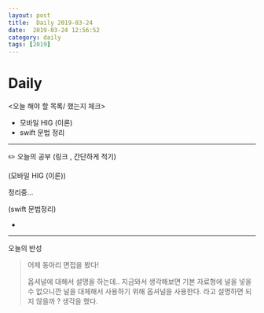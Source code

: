 ```yaml
---
layout: post
title:  Daily 2019-03-24
date:  2019-03-24 12:56:52
category: daily
tags: [2019]
---
```


# Daily

<오늘 해야 할 목록/ 했는지 체크>

- 모바일 HIG (이론)
- swift 문법 정리

------

✏️ 오늘의 공부 (링크 , 간단하게 적기)

(모바일 HIG (이론))

정리중...

(swift 문법정리)

- 

------

오늘의 반성

> 어제 동아리 면접을 봤다!
>
> 옵셔널에 대해서 설명을 하는데.. 지금와서 생각해보면 기본 자료형에 널을 넣을수 없으니깐 널을 대체해서 사용하기 위해 옵셔널을 사용한다. 라고 설명하면 되지 않을까 ? 생각을 했다.
>
> 